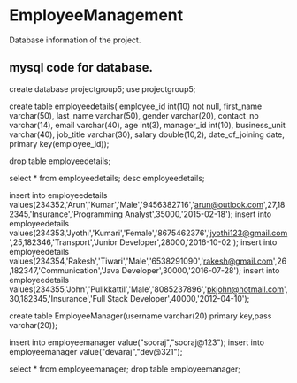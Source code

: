 # EmployeeManagement

Database information of the project.

mysql code for database.
-------------------------------------------
create database projectgroup5;
use projectgroup5;

create table employeedetails(
employee_id int(10) not null,
first_name varchar(50),
last_name varchar(50),
gender varchar(20),
contact_no varchar(14),
email varchar(40),
age int(3),
manager_id int(10),
business_unit varchar(40),
job_title varchar(30),
salary double(10,2),
date_of_joining date,
primary key(employee_id));

drop table employeedetails;

select * from employeedetails;
desc employeedetails;

insert into employeedetails values(234352,'Arun','Kumar','Male','9456382716','arun@outlook.com',27,182345,'Insurance','Programming Analyst',35000,'2015-02-18');
insert into employeedetails values(234353,'Jyothi','Kumari','Female','8675462376','jyothi123@gmail.com',25,182346,'Transport','Junior Developer',28000,'2016-10-02');
insert into employeedetails values(234354,'Rakesh','Tiwari','Male','6538291090','rakesh@gmail.com',26,182347,'Communication','Java Developer',30000,'2016-07-28');
insert into employeedetails values(234355,'John','Pulikkattil','Male','8085237896','pkjohn@hotmail.com',30,182345,'Insurance','Full Stack Developer',40000,'2012-04-10');


create table EmployeeManager(username varchar(20) primary key,pass varchar(20));

insert into employeemanager value("sooraj","sooraj@123");
insert into employeemanager value("devaraj","dev@321");

select * from employeemanager;
drop table employeemanager;
